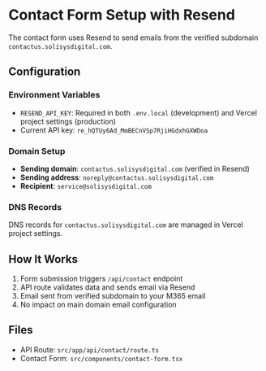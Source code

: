 # Contact Form Setup with Resend

The contact form uses Resend to send emails from the verified subdomain `contactus.solisysdigital.com`.

## Configuration

### Environment Variables
- `RESEND_API_KEY`: Required in both `.env.local` (development) and Vercel project settings (production)
- Current API key: `re_hQTUy6Ad_MmBECnVSp7RjiHGdxhGXWDoa`

### Domain Setup
- **Sending domain**: `contactus.solisysdigital.com` (verified in Resend)
- **Sending address**: `noreply@contactus.solisysdigital.com`
- **Recipient**: `service@solisysdigital.com`

### DNS Records
DNS records for `contactus.solisysdigital.com` are managed in Vercel project settings.

## How It Works

1. Form submission triggers `/api/contact` endpoint
2. API route validates data and sends email via Resend
3. Email sent from verified subdomain to your M365 email
4. No impact on main domain email configuration

## Files
- API Route: `src/app/api/contact/route.ts`
- Contact Form: `src/components/contact-form.tsx`
